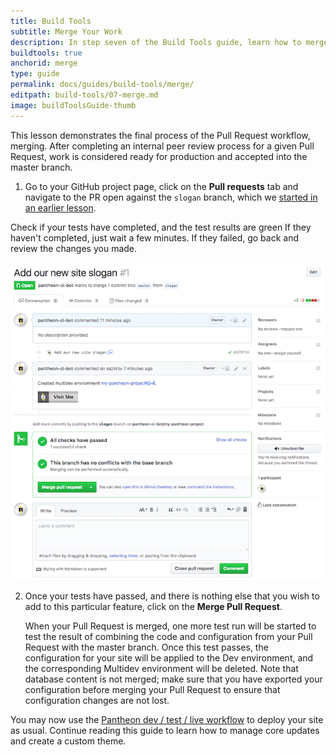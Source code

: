 ```yaml
---
title: Build Tools
subtitle: Merge Your Work
description: In step seven of the Build Tools guide, learn how to merge your branches into the master branch.
buildtools: true
anchorid: merge
type: guide
permalink: docs/guides/build-tools/merge/
editpath: build-tools/07-merge.md
image: buildToolsGuide-thumb
---
```

This lesson demonstrates the final process of the Pull Request workflow, merging. After completing an internal peer review process for a given Pull Request, work is considered ready for production and accepted into the master branch.

1.  Go to your GitHub project page, click on the **Pull requests** tab and navigate to the PR open against the `slogan` branch, which we [started in an earlier lesson](/guides/build-tools/pr-workflow#create-a-pull-request).

  Check if your tests have completed, and the test results are green If they haven't completed, just wait a few minutes. If they failed, go back and review the changes you made.

  ![Passed Pull Request](../../../images/pr-workflow/slogan-pr-passed.png)

2.  Once your tests have passed, and there is nothing else that you wish to add to this particular feature, click on the **Merge Pull Request**.

    When your Pull Request is merged, one more test run will be started to test the result of combining the code and configuration from your Pull Request with the master branch. Once this test passes, the configuration for your site will be applied to the Dev environment, and the corresponding Multidev environment will be deleted. Note that database content is not merged; make sure that you have exported your configuration before merging your Pull Request to ensure that configuration changes are not lost.

You may now use the [Pantheon dev / test / live workflow](/pantheon-workflow/) to deploy your site as usual. Continue reading this guide to learn how to manage core updates and create a custom theme.
